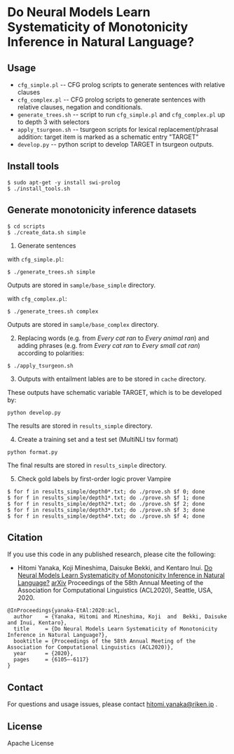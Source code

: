 # Do Neural Models Learn Systematicity of Monotonicity Inference in Natural Language?

## Usage

- `cfg_simple.pl` -- CFG prolog scripts to generate sentences with relative clauses
- `cfg_complex.pl` -- CFG prolog scripts to generate sentences with relative clauses, negation and conditionals.
- `generate_trees.sh` -- script to run `cfg_simple.pl` and `cfg_complex.pl` up to depth 3 with selectors
- `apply_tsurgeon.sh` -- tsurgeon scripts for lexical replacement/phrasal addition: target item is marked as a schematic entry "TARGET"
- `develop.py` -- python script to develop TARGET in tsurgeon outputs.

## Install tools
```
$ sudo apt-get -y install swi-prolog
$ ./install_tools.sh
```

## Generate monotonicity inference datasets
```
$ cd scripts
$ ./create_data.sh simple
```

1. Generate sentences 

with `cfg_simple.pl`:

```
$ ./generate_trees.sh simple
```
Outputs are stored in `sample/base_simple` directory.


with `cfg_complex.pl`:

```
$ ./generate_trees.sh complex
```
Outputs are stored in `sample/base_complex` directory.

2. Replacing words (e.g. from *Every cat ran* to *Every animal ran*) and adding phrases (e.g. from *Every cat ran* to *Every small cat ran*) according to polarities:

```
$ ./apply_tsurgeon.sh
```

3. Outputs with entailment lables are to be stored in `cache` directory.

These outputs have schematic variable TARGET, which is to be developed by:

```
python develop.py
```

The results are stored in `results_simple` directory.

4. Create a training set and a test set (MultiNLI tsv format)

```
python format.py
```

The final results are stored in `results_simple` directory.

5. Check gold labels by first-order logic prover Vampire

```
$ for f in results_simple/depth0*.txt; do ./prove.sh $f 0; done
$ for f in results_simple/depth1*.txt; do ./prove.sh $f 1; done
$ for f in results_simple/depth2*.txt; do ./prove.sh $f 2; done
$ for f in results_simple/depth3*.txt; do ./prove.sh $f 3; done
$ for f in results_simple/depth4*.txt; do ./prove.sh $f 4; done
```

## Citation
If you use this code in any published research, please cite the following:
* Hitomi Yanaka, Koji Mineshima, Daisuke Bekki, and Kentaro Inui. [Do Neural Models Learn Systematicity of Monotonicity Inference in Natural Language?](https://www.aclweb.org/anthology/2020.acl-main.543.pdf) [arXiv](https://arxiv.org/pdf/2004.14839.pdf) Proceedings of the 58th Annual Meeting of the Association for Computational Linguistics (ACL2020), Seattle, USA, 2020.

```
@InProceedings{yanaka-EtAl:2020:acl,
  author    = {Yanaka, Hitomi and Mineshima, Koji  and  Bekki, Daisuke and Inui, Kentaro},
  title     = {Do Neural Models Learn Systematicity of Monotonicity Inference in Natural Language?},
  booktitle = {Proceedings of the 58th Annual Meeting of the Association for Computational Linguistics (ACL2020)},
  year      = {2020},
  pages     = {6105–-6117}
}
```

## Contact
For questions and usage issues, please contact hitomi.yanaka@riken.jp .

## License
Apache License
